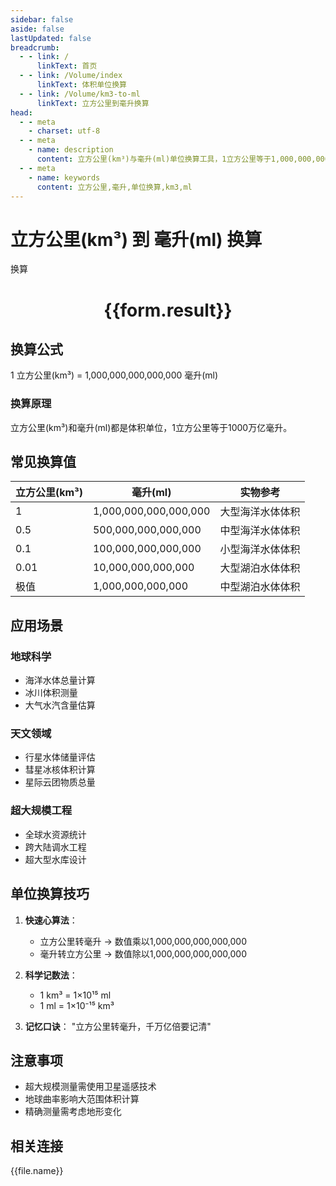 ```yaml
---
sidebar: false
aside: false
lastUpdated: false
breadcrumb:
  - - link: /
      linkText: 首页
  - - link: /Volume/index
      linkText: 体积单位换算
  - - link: /Volume/km3-to-ml
      linkText: 立方公里到毫升换算
head:
  - - meta
    - charset: utf-8
  - - meta
    - name: description
      content: 立方公里(km³)与毫升(ml)单位换算工具，1立方公里等于1,000,000,000,000,000毫升。
  - - meta
    - name: keywords
      content: 立方公里,毫升,单位换算,km3,ml
---
```


# 立方公里(km³) 到 毫升(ml) 换算

<script setup>
import { onMounted, reactive, inject ,ref  } from 'vue'
import { NButton,NForm ,NFormItem,NInput,NInputNumber,NSelect,NCard,useMessage ,NGrid ,NGi } from 'naive-ui'
import { defineClientComponent } from 'vitepress'
import { Volume } from '../../files';

const convert = inject('convert')
const formRef = ref(null);
const rules = {
  number:{
    required: true,
    type: 'number',
    trigger: "blur"
  }
}
const form = reactive({
  number:null,
  result:'',
  title:'立方公里(km³)到毫升(ml)换算'
})

const convertHandler = (e) => {
  e.preventDefault();
  formRef.value?.validate((errors)=>{
    if (!errors) {
      form.result = `${form.number} km³ = ${convert(form.number).from('km3').to('ml')} ml`
    }
  })
}
</script>

<n-form size="large" :model="form" ref='formRef' :rules="rules">
  <n-form-item label="数值" path="number">
    <n-input-number size="large" style="width:100%" :min="0" v-model:value="form.number" placeholder="请输入立方公里数值" />
  </n-form-item>
  <n-form-item>
    <n-button type="info" style="width:100%" @click="convertHandler">换算</n-button>
  </n-form-item>
</n-form>
<n-card embedded :bordered="false" hoverable>
  <div style="text-align:center">
    <h1>{{form.result}}</h1>
  </div>
</n-card>

## 换算公式
1 立方公里(km³) = 1,000,000,000,000,000 毫升(ml)

### 换算原理
立方公里(km³)和毫升(ml)都是体积单位，1立方公里等于1000万亿毫升。

## 常见换算值
| 立方公里(km³) | 毫升(ml) | 实物参考                 |
|-------------|---------|--------------------------|
| 1           | 1,000,000,000,000,000 | 大型海洋水体体积          |
| 0.5         | 500,000,000,000,000 | 中型海洋水体体积          |
| 0.1         | 100,000,000,000,000 | 小型海洋水体体积          |
| 0.01        | 10,000,000,000,000 | 大型湖泊水体体积          |
| 极值       | 1,000,000,000,000 | 中型湖泊水体体积          |

## 应用场景
### 地球科学
- 海洋水体总量计算
- 冰川体积测量
- 大气水汽含量估算

### 天文领域
- 行星水体储量评估
- 彗星冰核体积计算
- 星际云团物质总量

### 超大规模工程
- 全球水资源统计
- 跨大陆调水工程
- 超大型水库设计

## 单位换算技巧
1. **快速心算法**：
   - 立方公里转毫升 → 数值乘以1,000,000,000,000,000
   - 毫升转立方公里 → 数值除以1,000,000,000,000,000

2. **科学记数法**：
   - 1 km³ = 1×10¹⁵ ml
   - 1 ml = 1×10⁻¹⁵ km³

3. **记忆口诀**：
   "立方公里转毫升，千万亿倍要记清"

## 注意事项
- 超大规模测量需使用卫星遥感技术
- 地球曲率影响大范围体积计算
- 精确测量需考虑地形变化

## 相关连接
<n-grid x-gap="12" :cols="2">
  <n-gi v-for="(file, index) in Volume" :key="index">
    <n-button
      text
      tag="a"
      :href="file.path"
      type="info"
    >
      {{file.name}}
    </n-button>
  </n-gi>
</n-grid>